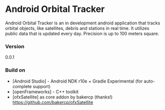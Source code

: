 # Android Orbital Tracker

Android Orbital Tracker is an in development android application that tracks orbital objects, like satellites, debris and stations in real time. It utilizes public data that is updated every day. 
Precision is up to 100 meters square.

### Version
0.0.1

### Build on
* [Android Studio] - Android NDK r10e + Gradle Experimental (for auto-complete support)
* [openFrameworks] - C++ toolkit
* [ofxSatellite] as core addon by bakercp (thanks!) https://github.com/bakercp/ofxSatellite
